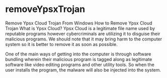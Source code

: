 # removeYpsxTrojan
Remove Ypsx Cloud Trojan From Windows
How to Remove Ypsx Cloud Trojan
What is Ypsx Cloud?
Ypsx Cloud is a legitimate file name used by reputable programs however cybercriminals are utilizing it to disguise their malicious programs. 
We should note that it may bring harm to the computer system so it is better to remove it as soon as possible.

One of the main ways of getting into the computer is through software bundling wherein their malicious program is tagged along as legitimate software like video editing programs and other utility tools. 
So when the user installs the program, the malware will also be injected into the system.
